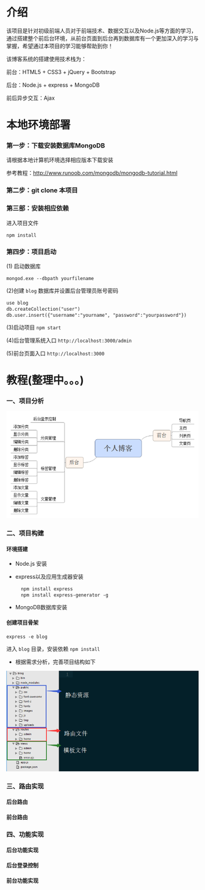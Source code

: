 ﻿# 介绍

该项目是针对初级前端人员对于前端技术、数据交互以及Node.js等方面的学习，通过搭建整个前后台环境，从前台页面到后台再到数据库有一个更加深入的学习与掌握，希望通过本项目的学习能够帮助到你！

该博客系统的搭建使用技术栈为：

前台：HTML5 + CSS3 + jQuery + Bootstrap

后台：Node.js + express + MongoDB

前后异步交互：Ajax

# 本地环境部署

### 第一步：下载安装数据库MongoDB

请根据本地计算机环境选择相应版本下载安装

参考教程：http://www.runoob.com/mongodb/mongodb-tutorial.html

### 第二步：git clone 本项目

### 第三部：安装相应依赖

进入项目文件

	npm install

### 第四步：项目启动

(1) 启动数据库

	mongod.exe --dbpath yourfilename

(2)创建 `blog` 数据库并设置后台管理员账号密码

	use blog
	db.createCollection("user")
	db.user.insert({"username":"yourname", "password":"yourpassword"})

(3)启动项目 `npm start`

(4)后台管理系统入口 `http://localhost:3000/admin`

(5)前台页面入口 `http://localhost:3000`

# 教程(整理中。。。)

### 一、项目分析

![image](https://github.com/xiehaitao0229/blog/raw/master/blog1.png)

### 二、项目构建

#### 环境搭建

* Node.js 安装
* express以及应用生成器安装

		npm install express
		npm install express-generator -g

* MongoDB数据库安装

#### 创建项目骨架

	express -e blog

进入 `blog` 目录，安装依赖 `npm install`

* 根据需求分析，完善项目结构如下

![image](https://github.com/zhangxiongcn/blog/raw/master/blog2.png)

### 三、路由实现

#### 后台路由

#### 前台路由

### 四、功能实现

#### 后台功能实现

#### 后台登录控制

#### 前台功能实现

